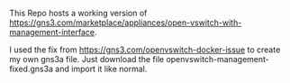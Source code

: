 This Repo hosts a working version of https://gns3.com/marketplace/appliances/open-vswitch-with-management-interface.

I used the fix from https://gns3.com/openvswitch-docker-issue to create my own gns3a file. Just download the file openvswitch-management-fixed.gns3a and import it like normal.
